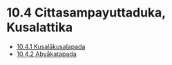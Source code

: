 

# 10.4 Cittasampayuttaduka, Kusalattika

* [10.4.1 Kusalākusalapada](10.4/10.4.1.md)
* [10.4.2 Abyākatapada](10.4/10.4.2.md)



